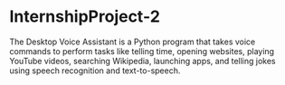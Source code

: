 # InternshipProject-2
The Desktop Voice Assistant is a Python program that takes voice commands to perform tasks like telling time, opening websites, playing YouTube videos, searching Wikipedia, launching apps, and telling jokes using speech recognition and text-to-speech.
